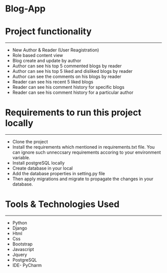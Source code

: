 # Blog-App

# Project functionality
------------------------
* New Author & Reader (User Reagistration)
* Role based content view
* Blog create and update by author
* Author can see his top 5 commented blogs by reader
* Author can see his top 5 liked and disliked blogs by reader
* Author can see the comments on his blogs by reader
* Reader can see his recent 5 liked blogs
* Reader can see his comment history for specific blogs
* Reader can see his comment history for a particular author

# Requirements to run this project locally
-------------------------------------------
* Clone the project 
* Install the requirements which mentioned in requirements.txt file. You can ignore such unneccsary requirements accoring to your environment variable.
* Install postgreSQL locally
* Create database in your local
* Add the database properties in setting.py file
* Then apply migrations and migrate to propagate the changes in your database.


# Tools & Technologies Used
---------------------------
* Python
* Django
* Html
* Css
* Bootstrap
* Javascript
* Jquery
* PostgreSQL
* IDE- PyCharm

